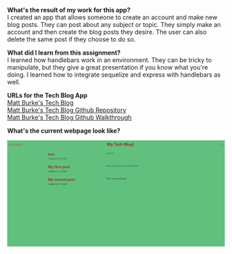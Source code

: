 **What's the result of my work for this app?** <BR />
I created an app that allows someone to create an account and make new blog posts. They can post about any subject or topic. They simply
make an account and then create the blog posts they desire. The user can also delete the same post if they choose to do so.

**What did I learn from this assignment?** <BR />
I learned how handlebars work in an environment. They can be tricky to manipulate, but they give a great presentation if you know what you're 
doing. I learned how to integrate sequelize and express with handlebars as well.

**URLs for the Tech Blog App** <BR />
<a href ="https://matts-tech-blog.herokuapp.com/">Matt Burke's Tech Blog</a> <BR />
<a href ="https://github.com/burkemm/matts-tech-blog">Matt Burke's Tech Blog Github Repository</a><BR />
<a href ="https://drive.google.com/file/d/1MwBl-kMBTLPJLxKZjwdpPpPUWMtzFvo4/view?usp=sharing">Matt Burke's Tech Blog Github Walkthrough</a>


**What's the current webpage look like?** <BR />

![Matt Burke's Tech Blog](.//matts-tech-blog.png)